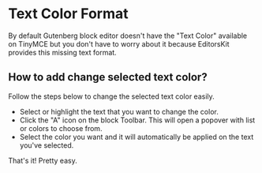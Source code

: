 # Text Color Format

By default Gutenberg block editor doesn't have the "Text Color" available on TinyMCE but you don't have to worry about it because EditorsKit provides this missing text format.

## How to add change selected text color?

Follow the steps below to change the selected text color easily.

- Select or highlight the text that you want to change the color.
- Click the "A" icon on the block Toolbar. This will open a popover with list or colors to choose from.
- Select the color you want and it will automatically be applied on the text you've selected.

That's it! Pretty easy.
